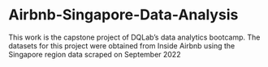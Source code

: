 # Airbnb-Singapore-Data-Analysis
This work is the capstone project of DQLab’s data analytics bootcamp. The datasets for this project were obtained from Inside Airbnb using the Singapore region data scraped on September 2022
